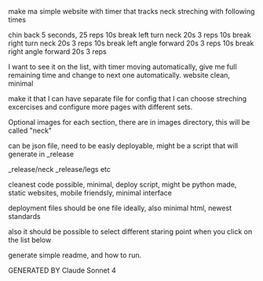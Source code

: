 make ma simple website with timer that tracks neck streching with following times


chin back 5 seconds, 25 reps
10s break
left turn neck 20s 3 reps
10s break
right turn neck 20s 3 reps
10s break
left angle forward 20s 3 reps
10s break
right angle forward 20s 3 reps


I want to see it on the list, with timer moving automatically, give me full remaining time and change to next one automatically. website clean, minimal


make it that I can have separate file for config that I can choose streching excercises and configure more pages with different sets. 


Optional images for each section, there are in images directory, this will be called "neck"


can be json file, need to be easly deployable, might be a script that will generate  in _release


_release/neck 
_release/legs  etc 



cleanest code possible, minimal, deploy script, might be python made, static websites, mobile friendsly, minimal interface

deployment files should be one file ideally, also minimal html, newest standards

also it should be possible to select different staring point when you click on the list below 

generate simple readme, and how to run.



GENERATED BY Claude Sonnet 4